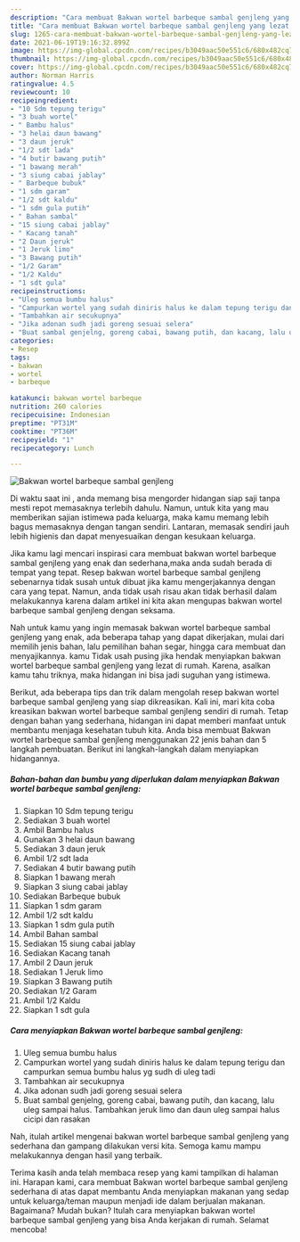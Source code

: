 ```yaml
---
description: "Cara membuat Bakwan wortel barbeque sambal genjleng yang lezat dan Mudah Dibuat"
title: "Cara membuat Bakwan wortel barbeque sambal genjleng yang lezat dan Mudah Dibuat"
slug: 1265-cara-membuat-bakwan-wortel-barbeque-sambal-genjleng-yang-lezat-dan-mudah-dibuat
date: 2021-06-19T19:16:32.899Z
image: https://img-global.cpcdn.com/recipes/b3049aac50e551c6/680x482cq70/bakwan-wortel-barbeque-sambal-genjleng-foto-resep-utama.jpg
thumbnail: https://img-global.cpcdn.com/recipes/b3049aac50e551c6/680x482cq70/bakwan-wortel-barbeque-sambal-genjleng-foto-resep-utama.jpg
cover: https://img-global.cpcdn.com/recipes/b3049aac50e551c6/680x482cq70/bakwan-wortel-barbeque-sambal-genjleng-foto-resep-utama.jpg
author: Norman Harris
ratingvalue: 4.5
reviewcount: 10
recipeingredient:
- "10 Sdm tepung terigu"
- "3 buah wortel"
- " Bambu halus"
- "3 helai daun bawang"
- "3 daun jeruk"
- "1/2 sdt lada"
- "4 butir bawang putih"
- "1 bawang merah"
- "3 siung cabai jablay"
- " Barbeque bubuk"
- "1 sdm garam"
- "1/2 sdt kaldu"
- "1 sdm gula putih"
- " Bahan sambal"
- "15 siung cabai jablay"
- " Kacang tanah"
- "2 Daun jeruk"
- "1 Jeruk limo"
- "3 Bawang putih"
- "1/2 Garam"
- "1/2 Kaldu"
- "1 sdt gula"
recipeinstructions:
- "Uleg semua bumbu halus"
- "Campurkan wortel yang sudah diniris halus ke dalam tepung terigu dan campurkan semua bumbu halus yg sudh di uleg tadi"
- "Tambahkan air secukupnya"
- "Jika adonan sudh jadi goreng sesuai selera"
- "Buat sambal genjelng, goreng cabai, bawang putih, dan kacang, lalu uleg sampai halus. Tambahkan jeruk limo dan daun uleg sampai halus cicipi dan rasakan"
categories:
- Resep
tags:
- bakwan
- wortel
- barbeque

katakunci: bakwan wortel barbeque 
nutrition: 260 calories
recipecuisine: Indonesian
preptime: "PT31M"
cooktime: "PT36M"
recipeyield: "1"
recipecategory: Lunch

---
```



![Bakwan wortel barbeque sambal genjleng](https://img-global.cpcdn.com/recipes/b3049aac50e551c6/680x482cq70/bakwan-wortel-barbeque-sambal-genjleng-foto-resep-utama.jpg)

Di waktu  saat ini , anda memang bisa mengorder hidangan siap saji tanpa mesti repot memasaknya terlebih dahulu. Namun, untuk kita yang mau memberikan sajian istimewa pada keluarga, maka kamu memang lebih bagus memasaknya dengan tangan sendiri. Lantaran, memasak sendiri jauh lebih higienis dan dapat menyesuaikan dengan kesukaan keluarga.

Jika kamu lagi mencari inspirasi cara membuat bakwan wortel barbeque sambal genjleng yang enak dan sederhana,maka anda sudah berada di tempat yang tepat. Resep bakwan wortel barbeque sambal genjleng  sebenarnya tidak susah untuk dibuat jika kamu mengerjakannya dengan cara yang tepat. Namun, anda tidak usah risau akan tidak berhasil dalam melakukannya 
karena dalam artikel ini kita akan mengupas bakwan wortel barbeque sambal genjleng dengan seksama.  



Nah untuk kamu yang ingin memasak bakwan wortel barbeque sambal genjleng yang enak, ada beberapa tahap yang dapat dikerjakan, mulai dari memilih jenis bahan, lalu pemilihan bahan segar, hingga cara membuat dan menyajikannya. kamu Tidak usah pusing jika hendak menyiapkan bakwan wortel barbeque sambal genjleng yang lezat di rumah. Karena, asalkan kamu  tahu triknya, maka hidangan ini bisa jadi suguhan yang istimewa.

Berikut, ada beberapa tips dan trik dalam mengolah resep bakwan wortel barbeque sambal genjleng yang siap dikreasikan. Kali ini, mari kita coba kreasikan bakwan wortel barbeque sambal genjleng sendiri di rumah. Tetap dengan bahan yang sederhana, hidangan ini dapat memberi manfaat untuk membantu menjaga kesehatan tubuh kita. Anda bisa membuat Bakwan wortel barbeque sambal genjleng menggunakan 22 jenis bahan dan 5 langkah pembuatan. Berikut ini langkah-langkah dalam menyiapkan hidangannya.

<!--inarticleads1-->

##### Bahan-bahan dan bumbu yang diperlukan dalam menyiapkan Bakwan wortel barbeque sambal genjleng:

1. Siapkan 10 Sdm tepung terigu
1. Sediakan 3 buah wortel
1. Ambil  Bambu halus
1. Gunakan 3 helai daun bawang
1. Sediakan 3 daun jeruk
1. Ambil 1/2 sdt lada
1. Sediakan 4 butir bawang putih
1. Siapkan 1 bawang merah
1. Siapkan 3 siung cabai jablay
1. Sediakan  Barbeque bubuk
1. Siapkan 1 sdm garam
1. Ambil 1/2 sdt kaldu
1. Siapkan 1 sdm gula putih
1. Ambil  Bahan sambal
1. Sediakan 15 siung cabai jablay
1. Sediakan  Kacang tanah
1. Ambil 2 Daun jeruk
1. Sediakan 1 Jeruk limo
1. Siapkan 3 Bawang putih
1. Sediakan 1/2 Garam
1. Ambil 1/2 Kaldu
1. Siapkan 1 sdt gula




<!--inarticleads2-->

##### Cara menyiapkan Bakwan wortel barbeque sambal genjleng:

1. Uleg semua bumbu halus
1. Campurkan wortel yang sudah diniris halus ke dalam tepung terigu dan campurkan semua bumbu halus yg sudh di uleg tadi
1. Tambahkan air secukupnya
1. Jika adonan sudh jadi goreng sesuai selera
1. Buat sambal genjelng, goreng cabai, bawang putih, dan kacang, lalu uleg sampai halus. Tambahkan jeruk limo dan daun uleg sampai halus cicipi dan rasakan




Nah, itulah artikel mengenai  bakwan wortel barbeque sambal genjleng  yang sederhana dan gampang dilakukan versi kita. Semoga kamu mampu melakukannya dengan hasil yang terbaik. 

Terima kasih anda telah membaca resep yang kami tampilkan di halaman ini. Harapan kami, cara membuat  Bakwan wortel barbeque sambal genjleng sederhana di atas dapat membantu Anda menyiapkan makanan yang sedap untuk keluarga/teman maupun menjadi ide dalam berjualan makanan. Bagaimana? Mudah bukan? Itulah cara menyiapkan bakwan wortel barbeque sambal genjleng yang bisa Anda kerjakan di rumah. Selamat mencoba!

